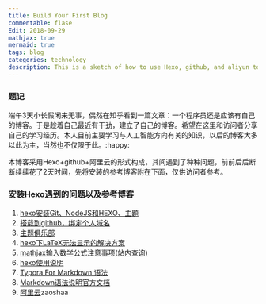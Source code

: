 ```yaml
---
title: Build Your First Blog
commentable: flase
Edit: 2018-09-29
mathjax: true
mermaid: true
tags: blog
categories: technology
description: This is a sketch of how to use Hexo, github, and aliyun to write you blog.
---
```

### 题记

​        端午3天小长假闲来无事，偶然在知乎看到一篇文章：一个程序员还是应该有自己的博客。于是趁着自己最近有干劲，建立了自己的博客。希望在这里和访问者分享自己的学习经历。本人目前主要学习与人工智能方向有关的知识，以后的博客大多以此为主，当然也不仅限于此。:happy:

​        本博客采用Hexo+github+阿里云的形式构成，其间遇到了种种问题，前前后后断断续续花了2天时间，先将安装的参考博客附在下面，仅供访问者参考。

### 安装Hexo遇到的问题以及参考博客

1. [hexo安装Git、NodeJS和HEXO、主题](https://blog.csdn.net/dgut_guangdian/article/details/79326107)
2. [搭载到github，绑定个人域名](https://www.cnblogs.com/visugar/p/6821777.html)
3. [主题俱乐部](https://hexo.io/themes/)
4. [hexo下LaTeX无法显示的解决方案](https://blog.csdn.net/crazy_scott/article/details/79293576)
5. [mathjax输入数学公式注意事项(站内查询)](http://www.befuncool.com/2016/11/20/Hexo-NexT%E4%B8%BB%E9%A2%98%E4%BD%BF%E7%94%A8mathjax%E8%BE%93%E5%85%A5%E6%95%B0%E5%AD%A6%E5%85%AC%E5%BC%8F%E6%B3%A8%E6%84%8F%E4%BA%8B%E9%A1%B9/)
6. [hexo使用说明](https://blog.csdn.net/binglumeng/article/details/67637368)
7. [Typora For Markdown 语法](https://www.jianshu.com/p/092de536d948)
8. [Markdown语法说明官方文档](http://www.markdown.cn/#block-elements)
9. [阿里云](https://www.aliyun.com/)zaoshaa